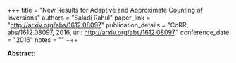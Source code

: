 +++
title = "New Results for Adaptive and Approximate Counting of Inversions"
authors = "Saladi Rahul"
paper_link = "http://arxiv.org/abs/1612.08097"
publication_details = "CoRR, abs/1612.08097, 2016, url: <a href='http://arxiv.org/abs/1612.08097' target='_blank'>http://arxiv.org/abs/1612.08097</a>."
conference_date = "2016"
notes = ""
+++

<b>Abstract:</b>
